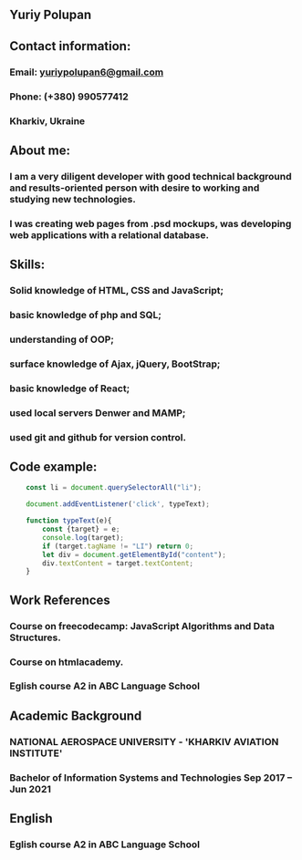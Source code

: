 ## Yuriy Polupan 

## Contact information:
### Email: yuriypolupan6@gmail.com
### Phone: (+380) 990577412
### Kharkiv, Ukraine

## About me:
### I am a very diligent developer with good technical background and results-oriented person with desire to working and studying new technologies. 
### I was creating web pages from .psd mockups, was developing web applications with a relational database.

## Skills:
### Solid knowledge of HTML, CSS and JavaScript;
### basic knowledge of php and SQL;
### understanding of OOP;
### surface knowledge of Ajax, jQuery, BootStrap;
### basic knowledge of React;
### used local servers Denwer and MAMP;
### used git and github for version control.

## Code example:
```JavaScript
	const li = document.querySelectorAll("li");

	document.addEventListener('click', typeText);

	function typeText(e){
		const {target} = e;
		console.log(target);
		if (target.tagName != "LI") return 0;
		let div = document.getElementById("content");
		div.textContent = target.textContent;
	}
```

## Work References
### Course on freecodecamp: JavaScript Algorithms and Data Structures.
### Course on htmlacademy.
### Eglish course A2 in ABC Language School

## Academic Background
### NATIONAL AEROSPACE UNIVERSITY - 'KHARKIV AVIATION INSTITUTE' 
### Bachelor of Information Systems and Technologies Sep 2017 – Jun 2021

## English 
### Eglish course A2 in ABC Language School